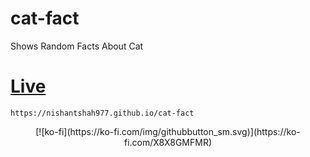 # cat-fact
Shows Random Facts About Cat 
# [Live](https://nishantshah977.github.io/cat-fact/)

`https://nishantshah977.github.io/cat-fact `

 <div align="center">
[![ko-fi](https://ko-fi.com/img/githubbutton_sm.svg)](https://ko-fi.com/X8X8GMFMR)
</div>
